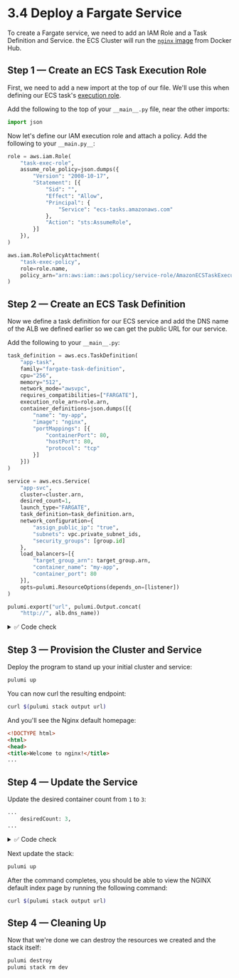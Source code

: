# 3.4 Deploy a Fargate Service

To create a Fargate service, we need to add an IAM Role and a Task Definition and Service. the ECS Cluster will run
the [`nginx` image](https://hub.docker.com/_/nginx) from Docker Hub.

## Step 1 &mdash; Create an ECS Task Execution Role

First, we need to add a new import at the top of our file. We'll use this when defining our ECS task's [execution role](https://docs.aws.amazon.com/AmazonECS/latest/developerguide/task_execution_IAM_role.html).

Add the following to the top of your `__main__.py` file, near the other imports:

```python
import json
```

Now let's define our IAM execution role and attach a policy. Add the following to your `__main.py__`:

```python
role = aws.iam.Role(
    "task-exec-role",
    assume_role_policy=json.dumps({
        "Version": "2008-10-17",
        "Statement": [{
            "Sid": "",
            "Effect": "Allow",
            "Principal": {
                "Service": "ecs-tasks.amazonaws.com"
            },
            "Action": "sts:AssumeRole",
        }]
    }),
)

aws.iam.RolePolicyAttachment(
    "task-exec-policy",
    role=role.name,
    policy_arn="arn:aws:iam::aws:policy/service-role/AmazonECSTaskExecutionRolePolicy",
)
```

## Step 2 &mdash; Create an ECS Task Definition

Now we define a task definition for our ECS service and add the DNS name of the ALB we defined earlier so we can get the public URL for our service.

Add the following to your `__main__.py`:

```python
task_definition = aws.ecs.TaskDefinition(
    "app-task",
    family="fargate-task-definition",
    cpu="256",
    memory="512",
    network_mode="awsvpc",
    requires_compatibilities=["FARGATE"],
    execution_role_arn=role.arn,
    container_definitions=json.dumps([{
        "name": "my-app",
        "image": "nginx",
        "portMappings": [{
            "containerPort": 80,
            "hostPort": 80,
            "protocol": "tcp"
        }]
    }])
)

service = aws.ecs.Service(
    "app-svc",
    cluster=cluster.arn,
    desired_count=1,
    launch_type="FARGATE",
    task_definition=task_definition.arn,
    network_configuration={
        "assign_public_ip": "true",
        "subnets": vpc.private_subnet_ids,
        "security_groups": [group.id]
    },
    load_balancers=[{
        "target_group_arn": target_group.arn,
        "container_name": "my-app",
        "container_port": 80
    }],
    opts=pulumi.ResourceOptions(depends_on=[listener])
)

pulumi.export("url", pulumi.Output.concat(
    "http://", alb.dns_name))
```

<details>
<summary> ✅ Code check </summary>
After these changes, your `__main__.py` should look like this

```python
import pulumi as pulumi
import pulumi_aws as aws
import pulumi_awsx as awsx

import json

cluster = aws.ecs.Cluster("cluster")

vpc = awsx.ec2.Vpc("my-vpc")

group = aws.ec2.SecurityGroup(
    "web-secgrp",
    vpc_id=vpc.vpc_id,
    description="Enable HTTP access",
    ingress=[aws.ec2.SecurityGroupIngressArgs(
        protocol="tcp",
        from_port=80,
        to_port=80,
        cidr_blocks=["0.0.0.0/0"],
    )],
    egress=[aws.ec2.SecurityGroupEgressArgs(
        protocol="-1",
        from_port=0,
        to_port=0,
        cidr_blocks=["0.0.0.0/0"],
    )],
)

alb = aws.lb.LoadBalancer(
    "app-lb",
    security_groups=[group.id],
    subnets=vpc.public_subnet_ids,
)

target_group = aws.lb.TargetGroup(
    "app-tg",
    port=80,
    protocol="HTTP",
    target_type="ip",
    vpc_id=vpc.vpc_id,
)

listener = aws.lb.Listener(
    "web",
    load_balancer_arn=alb.arn,
    port=80,
    default_actions=[aws.lb.ListenerDefaultActionArgs(
        type="forward",
        target_group_arn=target_group.arn,
    )],
)

role = aws.iam.Role(
    "task-exec-role",
    assume_role_policy=json.dumps({
        "Version": "2008-10-17",
        "Statement": [{
            "Sid": "",
            "Effect": "Allow",
            "Principal": {
                "Service": "ecs-tasks.amazonaws.com"
            },
            "Action": "sts:AssumeRole",
        }]
    }),
)

aws.iam.RolePolicyAttachment(
    "task-exec-policy",
    role=role.name,
    policy_arn="arn:aws:iam::aws:policy/service-role/AmazonECSTaskExecutionRolePolicy",
)

# Spin up a load balanced service running our container image.
task_definition = aws.ecs.TaskDefinition(
    "app-task",
    family="fargate-task-definition",
    cpu="256",
    memory="512",
    network_mode="awsvpc",
    requires_compatibilities=["FARGATE"],
    execution_role_arn=role.arn,
    container_definitions=json.dumps([{
        "name": "my-app",
        "image": "nginx",
        "portMappings": [{
            "containerPort": 80,
            "hostPort": 80,
            "protocol": "tcp"
        }]
    }])
)

aws.ecs.Service(
    "app-svc",
    cluster=cluster.arn,
    desired_count=1,
    launch_type="FARGATE",
    task_definition=task_definition.arn,
    network_configuration=aws.ecs.ServiceNetworkConfigurationArgs(
        assign_public_ip=True,
        subnets=vpc.private_subnet_ids,
        security_groups=[group.id],
    ),
    load_balancers=[aws.ecs.ServiceLoadBalancerArgs(
        target_group_arn=target_group.arn,
        container_name="my-app",
        container_port=80,
    )],
    opts=pulumi.ResourceOptions(
        depends_on=[listener]
    ),
)

pulumi.export("url", pulumi.Output.concat(
    "http://", alb.dns_name))
```

</details>

## Step 3 &mdash; Provision the Cluster and Service

Deploy the program to stand up your initial cluster and service:

```bash
pulumi up
```

You can now curl the resulting endpoint:

```bash
curl $(pulumi stack output url)
```

And you'll see the Nginx default homepage:

```html
<!DOCTYPE html>
<html>
<head>
<title>Welcome to nginx!</title>
...
```

## Step 4 &mdash; Update the Service

Update the desired container count from `1` to `3`:

```python
...
    desiredCount: 3,
...
```

<details>
<summary> ✅ Code check </summary>
After this change, your `__main__.py` should look like this:

```python
# TODO
```

</details>

Next update the stack:

```bash
pulumi up
```

After the command completes, you should be able to view the NGINX default index page by running the following command:

```bash
curl $(pulumi stack output url)
```

## Step 4 &mdash; Cleaning Up

Now that we're done we can destroy the resources we created and the stack itself:

```bash
pulumi destroy
pulumi stack rm dev
```

